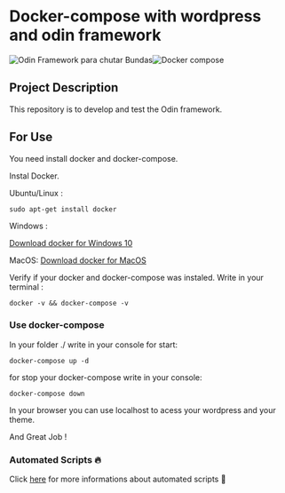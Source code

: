 # Docker-compose with wordpress and odin framework
![Odin Framework para chutar Bundas](https://github.com/oguhpereira/odin-compose/blob/master/assets/odin.png)![Docker compose](https://github.com/oguhpereira/odin-compose/blob/master/assets/docker_compose.png)

## Project Description
This repository is to develop and test the Odin framework.

## For Use

You need install docker and docker-compose.

Instal Docker.

Ubuntu/Linux :
```
sudo apt-get install docker
```

Windows :

[Download docker for Windows 10](https://docs.docker.com/docker-for-windows/install/)

MacOS:
[Download docker for MacOS](https://docs.docker.com/docker-for-mac/install/#where-to-go-next)

Verify if your docker and docker-compose was instaled. Write in your terminal :

```
docker -v && docker-compose -v
```

### Use docker-compose

In your folder ./ write in your console for start:

```
docker-compose up -d
```

for stop your docker-compose write in your console:
```
docker-compose down
```
In your browser you can use localhost to acess your wordpress and your theme.


And Great Job !

### Automated Scripts :fire:
Click [here](.github/AUTOMATED_SCRIPTS.md) for more informations about automated scripts :book: